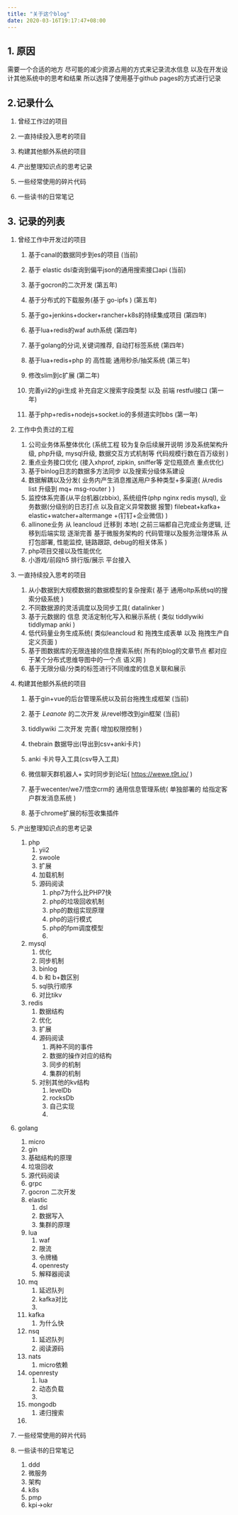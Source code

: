 ```yaml
---
title: "关于这个blog"
date: 2020-03-16T19:17:47+08:00
---
```


## 1. 原因

需要一个合适的地方 尽可能的减少资源占用的方式来记录流水信息 以及在开发设计其他系统中的思考和结果 所以选择了使用基于github pages的方式进行记录



## 2.记录什么

1.  曾经工作过的项目

2.  一直持续投入思考的项目

3.  构建其他额外系统的项目

4.  产出整理知识点的思考记录

5. 一些经常使用的碎片代码

6.  一些读书的日常笔记

   

## 3. 记录的列表

1. 曾经工作中开发过的项目	
   	1. 基于canal的数据同步到es的项目						         		         (当前)
      
   2. 基于 elastic dsl查询到偏平json的通用搜索接口api			         (当前) 

   3. 基于gocron的二次开发							                                        (第五年)

   4. 基于分布式的下载服务(基于 go-ipfs )						                       (第五年)

   5. 基于go+jenkins+docker+rancher+k8s的持续集成项目		           (第四年)

   6. 基于lua+redis的waf  auth系统							                                 (第四年)

   7. 基于golang的分词,关键词推荐, 自动打标签系统				                  (第四年)

   8. 基于lua+redis+php 的 高性能 通用秒杀/抽奖系统 			                 (第三年)

   9. 修改slim到c扩展 										                                               (第二年)

   10. 完善yii2的gii生成 补充自定义搜索字段类型 以及 前端 restful接口        (第一年)

   11. 基于php+redis+nodejs+socket.io的多频道实时bbs			                   (第一年)

       

2. 工作中负责过的工程

   

   1.  公司业务体系整体优化	(系统工程 较为复杂后续展开说明  涉及系统架构升级, php升级, mysql升级, 数据交互方式机制等  代码规模行数在百万级别  )
   2.  重点业务接口优化 (接入xhprof, zipkin, sniffer等 定位瓶颈点  重点优化)
   3. 基于binlog日志的数据多方法同步 以及搜索分级体系建设
   4. 数据解耦以及分发( 业务内产生消息推送用户多种类型+多渠道( 从redis list 升级到 mq+  msg-router  ) )
   5. 监控体系完善(从平台机器(zbbix),  系统组件(php nginx redis mysql),  业务数据(分级别的日志打点 以及自定义异常数据 报警)  filebeat+kafka+ elastic+watcher+altermange +(钉钉+企业微信) )
   6. allinone业务 从 leancloud 迁移到 本地(  之前三端都自己完成业务逻辑, 迁移到后端实现  逐渐完善 基于微服务架构的  代码管理以及服务治理体系  从打包部署,  性能监控, 链路跟踪, debug的相关体系 )
   7. php项目交接以及性能优化
   8.  小游戏/前段h5 排行版/展示 平台接入



3. 一直持续投入思考的项目

   
   1.  从小数据到大规模数据的数据模型的复杂搜索(  基于 通用oltp系统sql的搜索分级系统   )
   2.  不同数据源的灵活调度以及同步工具( datalinker )
   3.  基于元数据的 信息 灵活定制化写入和展示系统 ( 类似 tiddlywiki tiddlymap  anki )
   4.  低代码量业务生成系统( 类似leancloud 和  拖拽生成表单 以及   拖拽生产自定义页面   )
   5.  基于图数据库的无限连接的信息搜索系统( 所有的blog的文章节点 都对应于某个分布式思维导图中的一个点 语义网 )
   6.  基于无限分级/分类的标签进行不同维度的信息关联和展示

4. 构建其他额外系统的项目
     1. 基于gin+vue的后台管理系统以及前台拖拽生成框架			     (当前)

   2. 基于 *Leanote* 的二次开发 从revel修改到gin框架			      (当前) 

   3. tiddlywiki 二次开发 完善( 增加权限控制 )

   4. thebrain 数据导出(导出到csv+anki卡片)

   5. anki 卡片导入工具(csv导入工具)

   6. 微信聊天群机器人+ 实时同步到论坛( https://wewe.t9t.io/ )

   7.  基于wecenter/we7/悟空crm的 通用信息管理系统( 单独部署的 给指定客户群发消息系统 )

   8. 基于chrome扩展的标签收集插件

      

5. 产出整理知识点的思考记录
   1. php
      1. yii2
      2. swoole
      3. 扩展
      4. 加载机制
      5. 源码阅读
         1. php7为什么比PHP7快
         2. php的垃圾回收机制
         3. php的数组实现原理
         4. php的运行模式
         5. php的fpm调度模型
         6. 
   2. mysql
      1. 优化 
      2. 同步机制
      3. binlog
      4. b 和 b+数区别
      5. sql执行顺序
      6. 对比tikv
   3. redis
      1. 数据结构
      2. 优化
      3. 扩展
      4. 源码阅读
         1. 两种不同的事件
         2. 数据的操作对应的结构
         3. 同步的机制
         4. 集群的机制
      5. 对别其他的kv结构
         1. levelDb
         2. rocksDb
         3. 自己实现
         4. 
4. golang
      1. micro
      2. gin
      3. 基础结构的原理
      4. 垃圾回收
      5. 源代码阅读
      6. grpc
      7. gocron 二次开发
   5. elastic
      1. dsl
      2. 数据写入
      3. 集群的原理
   6. lua
      1. waf
      2. 限流
      3. 令牌桶
      4. openresty
      5. 解释器阅读
   7. mq
      1. 延迟队列
      2. kafka对比
      3. 
   8. kafka
      1. 为什么快
   9. nsq
      1. 延迟队列
      2. 阅读源码
   10. nats
       1. micro依赖 
   11. openresty
       1. lua
       2. 动态负载
       3. 
   12. mongodb
       1. 递归搜索
   13. 
   
6. 一些经常使用的碎片代码

   

7. 一些读书的日常笔记

   1. ddd
   2. 微服务
   3. 架构
   4. k8s
   5. pmp
   6. kpi->okr

